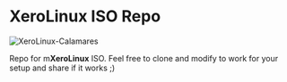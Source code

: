 # XeroLinux ISO Repo

![XeroLinux-Calamares](https://i.imgur.com/ZQbUJ7d.png)

Repo for m**XeroLinux** ISO. Feel free to clone and modify to work for your setup and share if it works ;)
